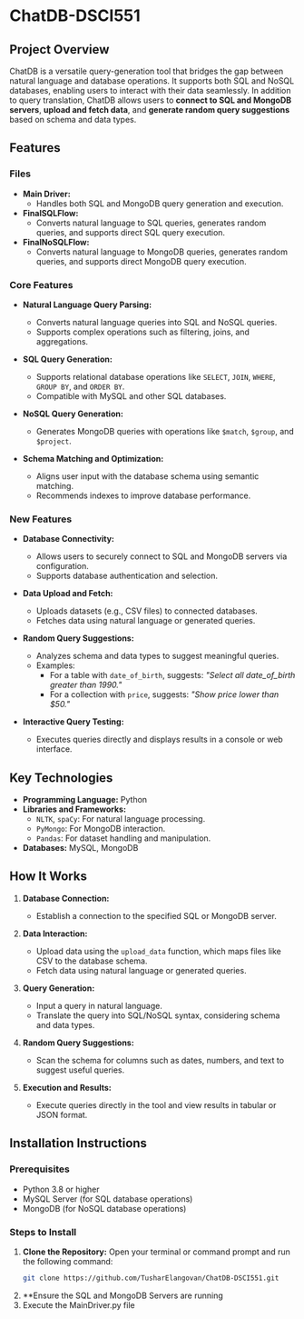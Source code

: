 # ChatDB-DSCI551

## Project Overview
ChatDB is a versatile query-generation tool that bridges the gap between natural language and database operations. It supports both SQL and NoSQL databases, enabling users to interact with their data seamlessly. In addition to query translation, ChatDB allows users to **connect to SQL and MongoDB servers**, **upload and fetch data**, and **generate random query suggestions** based on schema and data types.

## Features

### Files
- **Main Driver:**
  - Handles both SQL and MongoDB query generation and execution.
- **FinalSQLFlow:**
  - Converts natural language to SQL queries, generates random queries, and supports direct SQL query execution.
- **FinalNoSQLFlow:**
  - Converts natural language to MongoDB queries, generates random queries, and supports direct MongoDB query execution.

### Core Features
- **Natural Language Query Parsing:**
  - Converts natural language queries into SQL and NoSQL queries.
  - Supports complex operations such as filtering, joins, and aggregations.

- **SQL Query Generation:**
  - Supports relational database operations like `SELECT`, `JOIN`, `WHERE`, `GROUP BY`, and `ORDER BY`.
  - Compatible with MySQL and other SQL databases.

- **NoSQL Query Generation:**
  - Generates MongoDB queries with operations like `$match`, `$group`, and `$project`.

- **Schema Matching and Optimization:**
  - Aligns user input with the database schema using semantic matching.
  - Recommends indexes to improve database performance.

### New Features
- **Database Connectivity:**
  - Allows users to securely connect to SQL and MongoDB servers via configuration.
  - Supports database authentication and selection.

- **Data Upload and Fetch:**
  - Uploads datasets (e.g., CSV files) to connected databases.
  - Fetches data using natural language or generated queries.

- **Random Query Suggestions:**
  - Analyzes schema and data types to suggest meaningful queries.
  - Examples:
    - For a table with `date_of_birth`, suggests: *"Select all date_of_birth greater than 1990."*
    - For a collection with `price`, suggests: *"Show price lower than $50."*

- **Interactive Query Testing:**
  - Executes queries directly and displays results in a console or web interface.

## Key Technologies
- **Programming Language:** Python
- **Libraries and Frameworks:**
  - `NLTK`, `spaCy`: For natural language processing.
  - `PyMongo`: For MongoDB interaction.
  - `Pandas`: For dataset handling and manipulation.
- **Databases:** MySQL, MongoDB

## How It Works

1. **Database Connection:**
   - Establish a connection to the specified SQL or MongoDB server.

2. **Data Interaction:**
   - Upload data using the `upload_data` function, which maps files like CSV to the database schema.
   - Fetch data using natural language or generated queries.

3. **Query Generation:**
   - Input a query in natural language.
   - Translate the query into SQL/NoSQL syntax, considering schema and data types.

4. **Random Query Suggestions:**
   - Scan the schema for columns such as dates, numbers, and text to suggest useful queries.

5. **Execution and Results:**
   - Execute queries directly in the tool and view results in tabular or JSON format.

## Installation Instructions

### Prerequisites
- Python 3.8 or higher
- MySQL Server (for SQL database operations)
- MongoDB (for NoSQL database operations)

### Steps to Install

1. **Clone the Repository:**
   Open your terminal or command prompt and run the following command:
   ```bash
   git clone https://github.com/TusharElangovan/ChatDB-DSCI551.git
   ```
2. **Ensure the SQL and MongoDB Servers are running
3. Execute the MainDriver.py file
   
